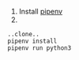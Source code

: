 

1. Install [pipenv](https://pipenv.pypa.io/en/latest/)
2. 
```
..clone..
pipenv install
pipenv run python3 
```


